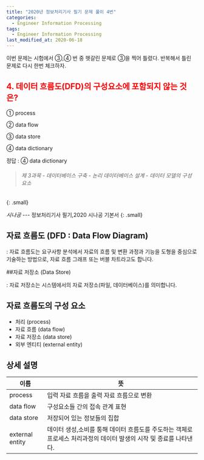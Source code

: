 ```yaml
---
title: "2020년 정보처리기사 필기 문제 풀이 4번"
categories:
  - Engineer Information Processing
tags: 
  - Engineer Information Processing
last_modified_at: 2020-06-18
---
```


이번 문제는 시험에서 ③,④ 번 중 헷갈린 문제로 ③을 찍어 틀렸다. 반복해서 틀린 문제로 다시 한번 체크하자.

## <span style="color:red"> 4. 데이터 흐름도(DFD)의 구성요소에 포함되지 않는 것은? </span>

① process

② data flow

③ data store

④ data dictionary

정답 : ④ data dictionary

> ###### 제 3과목 - 데이터베이스 구축 - 논리 데이터베이스 설계 - 데이터 모델의 구성 요소
{: .small}

<cite>시나공</cite> --- 정보처리기사 필기,2020 시나공 기본서
{: .small}

## 자료 흐름도 (DFD : Data Flow Diagram)

:   자료 흐름도는 요구사항 분석에서 자료의 흐름 및 변환 과정과 기능을 도형을 중심으로 기술하는 방법으로, 자료 흐름 그래프 또는 버블 차트라고도 합니다.

##자료 저장소 (Data Store)

:   자료 저장소는 시스템에서의 자료 저장소(파일, 데이터베이스)를 의미합니다.

## 자료 흐름도의 구성 요소

  * 처리 (process)
  * 자료 흐름 (data flow)
  * 자료 저장소 (data store)
  * 외부 엔티티 (external entity)

## 상세 설명

| 이름             | 뜻                                                             |
| ------------         | ------------------------------------------------------------------ |
| process    | 입력 자료 흐름을 출력 자료 흐름으로 변환           |
| data flow    | 구성요소들 간의 접속 관계 표현           |
| data store | 저장되어 있는 정보들의 집합 |
| external entity | 데이터 생성,소비를 통해 데이터 흐름도를 주도하는 객체로 프로세스 처리과정의 데이터 발생의 시작 및 종료를 나타낸다.           |





 

